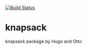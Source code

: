 [![Build Status](https://travis-ci.org/hugkn566/knapsack.svg?branch=master)](https://travis-ci.org/hugkn566/knapsack)

# knapsack

knapsack package by Hugo and Otto
